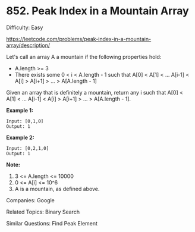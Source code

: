 # 852. Peak Index in a Mountain Array

Difficulty: Easy

https://leetcode.com/problems/peak-index-in-a-mountain-array/description/

Let's call an array A a mountain if the following properties hold:

* A.length >= 3
* There exists some 0 < i < A.length - 1 such that A[0] < A[1] < ... A[i-1] < A[i] > A[i+1] > ... > A[A.length - 1]

Given an array that is definitely a mountain, return any i such that A[0] < A[1] < ... A[i-1] < A[i] > A[i+1] > ... > A[A.length - 1].

**Example 1:**
```
Input: [0,1,0]
Output: 1
```
**Example 2:**
```
Input: [0,2,1,0]
Output: 1
```
**Note:**  

1. 3 <= A.length <= 10000
2. 0 <= A[i] <= 10^6
3. A is a mountain, as defined above.

Companies: Google

Related Topics: Binary Search

Similar Questions: Find Peak Element
